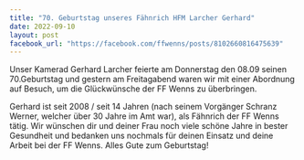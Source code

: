 ```yaml
---
title: "70. Geburtstag unseres Fähnrich HFM Larcher Gerhard"
date: 2022-09-10
layout: post
facebook_url: "https://facebook.com/ffwenns/posts/8102660816475639"
---
```


Unser Kamerad Gerhard Larcher feierte am Donnerstag den 08.09 seinen 70.Geburtstag und gestern am Freitagabend waren wir mit einer Abordnung auf Besuch, um die Glückwünsche der FF Wenns zu überbringen.

Gerhard ist seit 2008 / seit 14 Jahren (nach seinem Vorgänger Schranz Werner, welcher über 30 Jahre im Amt war), als Fähnrich der FF Wenns tätig. Wir wünschen dir und deiner Frau noch viele schöne Jahre in bester Gesundheit und bedanken uns nochmals für deinen Einsatz und deine Arbeit bei der FF Wenns. Alles Gute zum Geburtstag!